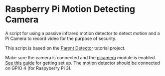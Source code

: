 # Raspberry Pi Motion Detecting Camera

A script for using a passive infrared motion detector to detect motion and a Pi Camera to record video for the purpose
of security.

This script is based on the [Parent Detector](https://www.raspberrypi.org/learning/parent-detector/) tutorial project.

Make sure the camera is connected and the [picamera](https://picamera.readthedocs.io/en/release-1.12/) module is enabled. [See this guide](https://www.raspberrypi.org/learning/getting-started-with-picamera/worksheet/) for getting set up.
The motion detector should be connected on GPIO 4 (for Raspyberry Pi 3).

